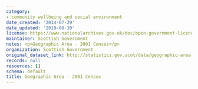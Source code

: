 ```yaml
---
category:
- community wellbeing and social environment
date_created: '2014-07-29'
date_updated: '2019-08-30'
license: https://www.nationalarchives.gov.uk/doc/open-government-licence/version/3/
maintainer: Scottish Government
notes: <p>Geographic Area - 2001 Census</p>
organization: Scottish Government
original_dataset_link: http://statistics.gov.scot/data/geographic-area-2001
records: null
resources: []
schema: default
title: Geographic Area - 2001 Census
---
```

